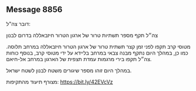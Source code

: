 ## Message 8856

דובר צה"ל:

צה״ל תקף מספר תשתיות טרור של ארגון הטרור חיזבאללה בדרום לבנון

מטוסי קרב תקפו לפני זמן קצר תשתית טרור של ארגון הטרור חיזבאללה במרחב תלוסה. כמו כן, במהלך היום נתקף מבנה צבאי במרחב בליידא על ידי מטוסי קרב, בנוסף כוחות צה״ל תקפו בירי מרגמות עמדת תצפית של הארגון במרחב אל-חיאם.

במהלך היום זוהו מספר שיגורים משטח לבנון לשטח ישראל.

מצורף תיעוד מהתקיפות: https://bit.ly/42EVcVz

